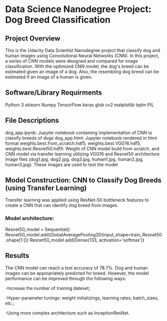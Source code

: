 # Data Science Nanodegree Project: Dog Breed Classification

## Project Overview

This is the Udacity Data Scientist Nanodegree project that classify dog and human images using Convolutional Neural Networks (CNN). In this project, a series of CNN models were designed and compared for image classification. With the optimized CNN model, the dog's breed can be estimated given an image of a dog. Also, the resembling dog breed can be estimated if an image of a human is given.        

## Software/Library Requirments
Python 3
sklearn
Numpy
TensorFlow
keras
glob
cv2
matplotlib
tqdm
PIL

## File Descriptions
dog_app.ipynb: Jupyter notebook containing implementation of CNN to classify breeds of dogs
dog_app.html: Jupyter notebook rendered in html format
weights.best.from_scratch.hdf5, weights.best.VGG16.hdf5, weights.best.Resnet50.hdf5: Weight of CNN model build from scratch, and CNN model via transfer learning utilizing VGG16 and Resnet50 architecture
image files (dog1.jpg, dog2.jpg, dog3.jpg, human1.jpg, human2.jpg, human3.jpg): These images are used to test the model

## Model Construction: CNN to Classify Dog Breeds (using Transfer Learning)

Transfer learning was applied using ResNet-50 bottleneck features to create a CNN that can identify dog breed from images.

### Model architecture:
Resnet50_model = Sequential()
Resnet50_model.add(GlobalAveragePooling2D(input_shape=train_Resnet50.shape[1:]))
Resnet50_model.add(Dense(133, activation='softmax'))

## Results
The CNN model can reach a test accuracy of 78.7%. Dog and human images can be appropriately predicted for breed. However, the model performance can be improved through the following ways: 

-Increase the number of training dateset;

-Hyper-parameter tunings: weight initializings, learning rates, batch_sizes, etc.;

-Using more complex architecture such as InceptionResNet.

